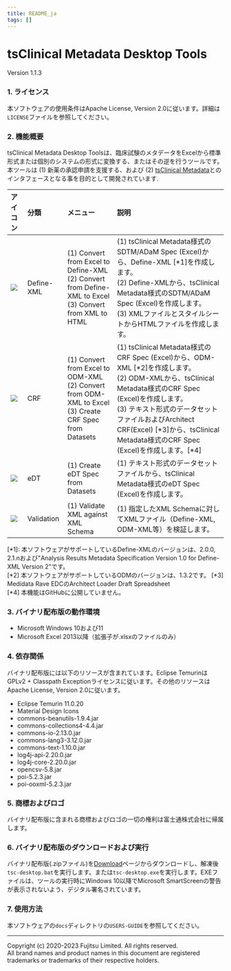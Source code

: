 ```yaml
---
title: README_ja
tags: []
---
```


# tsClinical Metadata Desktop Tools
Version 1.1.3

### 1. ライセンス

本ソフトウェアの使用条件はApache License, Version 2.0に従います。詳細は`LICENSE`ファイルを参照してください。

### 2. 機能概要
tsClinical Metadata Desktop Toolsは、臨床試験のメタデータをExcelから標準形式または個別のシステムの形式に変換する、またはその逆を行うツールです。本ツールは (1) 新薬の承認申請を支援する、および (2) [tsClinical Metadata](https://www.fujitsu.com/jp/solutions/industry/life-sciences/products/drug-development/metadata/)とのインタフェースとなる事を目的として開発されています.

|アイコン|分類|メニュー|説明|
|:---|:---|:---|:---|
|![](https://github.com/tsClinical/tsc-desktop/raw/master/resources/material-icons/custom_integration_instructions_black_48dp.png)|Define-XML|(1) Convert from Excel to Define-XML <br> (2) Convert from Define-XML to Excel <br> (3) Convert from XML to HTML|(1) tsClinical Metadata様式のSDTM/ADaM Spec (Excel)から、Define-XML \[\*1]を作成します。 <br> (2) Define-XMLから、tsClinical Metadata様式のSDTM/ADaM Spec (Excel)を作成します。 <br> (3) XMLファイルとスタイルシートからHTMLファイルを作成します。|
|![](https://github.com/tsClinical/tsc-desktop/raw/master/resources/material-icons/custom_ballot_black_48dp.png)|CRF|(1) Convert from Excel to ODM-XML <br> (2) Convert from ODM-XML to Excel <br> (3) Create CRF Spec from Datasets|(1) tsClinical Metadata様式のCRF Spec (Excel)から、ODM-XML \[\*2]を作成します。 <br> (2) ODM-XMLから、tsClinical Metadata様式のCRF Spec (Excel)を作成します。 <br> (3) テキスト形式のデータセットファイルおよびArchitect CRF(Excel) \[\*3]から、tsClinical Metadata様式のCRF Spec (Excel)を作成します。\[\*4]|
|![](https://github.com/tsClinical/tsc-desktop/raw/master/resources/material-icons/custom_table_view_black_48dp.png)|eDT|(1) Create eDT Spec from Datasets|(1) テキスト形式のデータセットファイルから、tsClinical Metadata様式のeDT Spec (Excel)を作成します。|
|![](https://github.com/tsClinical/tsc-desktop/raw/master/resources/material-icons/custom_fact_check_black_48dp.png)|Validation|(1) Validate XML against XML Schema|(1) 指定したXML Schemaに対してXMLファイル（Define-XML, ODM-XML等）を検証します。|

[\*1]: 本ソフトウェアがサポートしているDefine-XMLのバージョンは、2.0.0, 2.1.nおよび"Analysis Results Metadata Specification Version 1.0 for Define-XML Version 2"です。  
[\*2] 本ソフトウェアがサポートしているODMのバージョンは、1.3.2です。
[\*3] Medidata Rave EDCのArchitect Loader Draft Spreadsheet  
[\*4] 本機能はGitHubに公開していません。

### 3. バイナリ配布版の動作環境
* Microsoft Windows 10および11
* Microsoft Excel 2013以降（拡張子が.xlsxのファイルのみ）

### 4. 依存関係
バイナリ配布版には以下のリソースが含まれています。Eclipse TemurinはGPLv2 + Classpath Exceptionライセンスに従います。その他のリソースはApache License, Version 2.0に従います。
* Eclipse Temurin 11.0.20
* Material Design Icons
* commons-beanutils-1.9.4.jar
* commons-collections4-4.4.jar
* commons-io-2.13.0.jar
* commons-lang3-3.12.0.jar
* commons-text-1.10.0.jar
* log4j-api-2.20.0.jar
* log4j-core-2.20.0.jar
* opencsv-5.8.jar
* poi-5.2.3.jar
* poi-ooxml-5.2.3.jar

### 5. 商標およびロゴ
バイナリ配布版に含まれる商標およびロゴの一切の権利は富士通株式会社に帰属します。

### 6. バイナリ配布版のダウンロードおよび実行
バイナリ配布版(.zipファイル)を[Download](https://md-eval.tsclinical.global.fujitsu.com/cdisc/public/dl)ページからダウンロードし、解凍後`tsc-desktop.bat`を実行します。または`tsc-desktop.exe`を実行します。EXEファイルは、ツールの実行時にWindows 10以降でMicrosoft SmartScreenの警告が表示されないよう、デジタル署名されています。

### 7. 使用方法
本ソフトウェアの`docs`ディレクトリの`USERS-GUIDE`を参照してください。

---
Copyright (c) 2020-2023 Fujitsu Limited. All rights reserved.  
All brand names and product names in this document are registered trademarks or trademarks of their respective holders.
